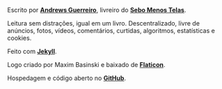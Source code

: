 Escrito por **[Andrews Guerreiro](https://github.com/andguerreiro)**, livreiro do **[Sebo Menos Telas](https://github.com/andguerreiro/sebomenostelas)**.

Leitura sem distrações, igual em um livro. Descentralizado, livre de anúncios, fotos, vídeos, comentários, curtidas, algoritmos, estatísticas e cookies. 

Feito com **[Jekyll](https://jekyllrb.com/)**.

Logo criado por Maxim Basinski e baixado de **[Flaticon](https://www.flaticon.com/free-icon/typewriter_284573)**.

Hospedagem e código aberto no **[GitHub](https://github.com/andguerreiro/blog)**.
